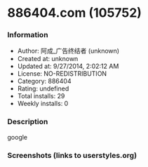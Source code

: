 # 886404.com (105752)

### Information
- Author: 阿成_广告终结者 (unknown)
- Created at: unknown
- Updated at: 9/27/2014, 2:02:12 AM
- License: NO-REDISTRIBUTION
- Category: 886404
- Rating: undefined
- Total installs: 29
- Weekly installs: 0


### Description
google


### Screenshots (links to userstyles.org)




